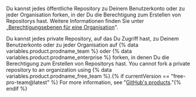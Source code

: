 Du kannst jedes öffentliche Repository zu Deinem Benutzerkonto oder zu jeder Organisation forken, in der Du die Berechtigung zum Erstellen von Repositorys hast. Weitere Informationen finden Sie unter „[Berechtigungsebenen für eine Organisation](/articles/permission-levels-for-an-organization)".

Du kannst jedes private Repository, auf das Du Zugriff hast, zu Deinem Benutzerkonto oder zu jeder Organisation auf {% data variables.product.prodname_team %} oder {% data variables.product.prodname_enterprise %} forken, in denen Du die Berechtigung zum Erstellen von Repositorys hast. You cannot fork a private repository to an organization using {% data variables.product.prodname_free_team %}.{% if currentVersion == "free-pro-team@latest" %} For more information, see "[GitHub's products](/articles/githubs-products)."{% endif %}
